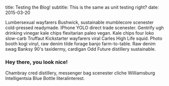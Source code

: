 title: Testing the Blog!
subtitle: This is the same as unit testing right?
date: 2015-03-20

Lumbersexual wayfarers Bushwick, sustainable mumblecore scenester cold-pressed readymade. IPhone YOLO direct trade scenester. Gentrify ugh drinking vinegar kale chips flexitarian paleo vegan. Kale chips four loko slow-carb Truffaut Kickstarter wayfarers viral Carles High Life squid. Photo booth kogi vinyl, raw denim tilde forage banjo farm-to-table. Raw denim swag Banksy 90's taxidermy, cardigan Odd Future distillery sustainable. 

### Hey there, you look nice!

Chambray cred distillery, messenger bag scenester cliche Williamsburg Intelligentsia Blue Bottle literalinterest.
